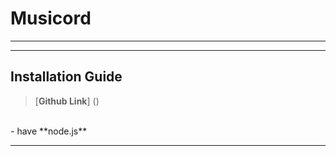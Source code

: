 # Musicord

***

***
## Installation Guide
> [**Github Link**] ()
<br/>
    - have **node.js**


***
